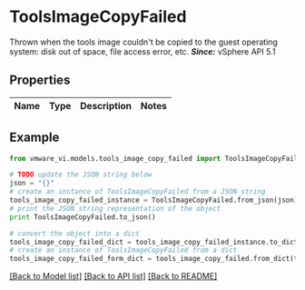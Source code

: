 # ToolsImageCopyFailed

Thrown when the tools image couldn't be copied to the guest operating system: disk out of space, file access error, etc.  ***Since:*** vSphere API 5.1 

## Properties
Name | Type | Description | Notes
------------ | ------------- | ------------- | -------------

## Example

```python
from vmware_vi.models.tools_image_copy_failed import ToolsImageCopyFailed

# TODO update the JSON string below
json = "{}"
# create an instance of ToolsImageCopyFailed from a JSON string
tools_image_copy_failed_instance = ToolsImageCopyFailed.from_json(json)
# print the JSON string representation of the object
print ToolsImageCopyFailed.to_json()

# convert the object into a dict
tools_image_copy_failed_dict = tools_image_copy_failed_instance.to_dict()
# create an instance of ToolsImageCopyFailed from a dict
tools_image_copy_failed_form_dict = tools_image_copy_failed.from_dict(tools_image_copy_failed_dict)
```
[[Back to Model list]](../README.md#documentation-for-models) [[Back to API list]](../README.md#documentation-for-api-endpoints) [[Back to README]](../README.md)



